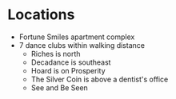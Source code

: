 Locations
=========
* Fortune Smiles apartment complex
* 7 dance clubs within walking distance
  * Riches is north
  * Decadance is southeast
  * Hoard is on Prosperity
  * The Silver Coin is above a dentist's office
  * See and Be Seen
